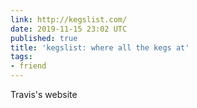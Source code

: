 ```yaml
---
link: http://kegslist.com/
date: 2019-11-15 23:02 UTC
published: true
title: 'kegslist: where all the kegs at'
tags:
- friend
---
```


Travis's website
